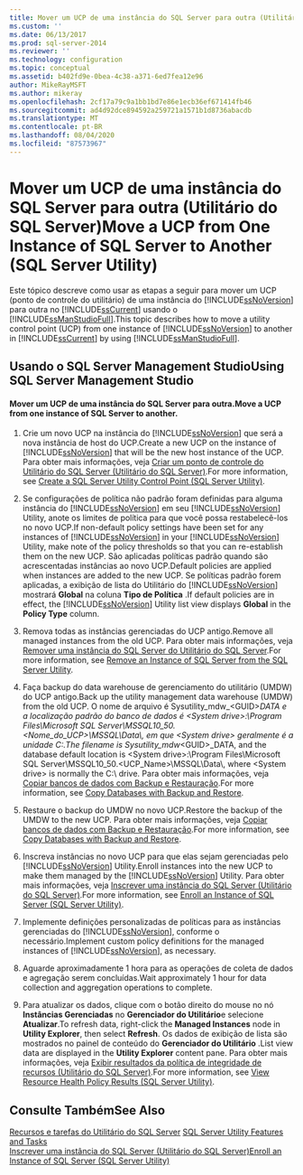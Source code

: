 ```yaml
---
title: Mover um UCP de uma instância do SQL Server para outra (Utilitário do SQL Server) | Microsoft Docs
ms.custom: ''
ms.date: 06/13/2017
ms.prod: sql-server-2014
ms.reviewer: ''
ms.technology: configuration
ms.topic: conceptual
ms.assetid: b402fd9e-0bea-4c38-a371-6ed7fea12e96
author: MikeRayMSFT
ms.author: mikeray
ms.openlocfilehash: 2cf17a79c9a1bb1bd7e86e1ecb36ef671414fb46
ms.sourcegitcommit: ad4d92dce894592a259721a1571b1d8736abacdb
ms.translationtype: MT
ms.contentlocale: pt-BR
ms.lasthandoff: 08/04/2020
ms.locfileid: "87573967"
---
```

# <a name="move-a-ucp-from-one-instance-of-sql-server-to-another-sql-server-utility"></a><span data-ttu-id="f9b75-102">Mover um UCP de uma instância do SQL Server para outra (Utilitário do SQL Server)</span><span class="sxs-lookup"><span data-stu-id="f9b75-102">Move a UCP from One Instance of SQL Server to Another (SQL Server Utility)</span></span>
  <span data-ttu-id="f9b75-103">Este tópico descreve como usar as etapas a seguir para mover um UCP (ponto de controle do utilitário) de uma instância do [!INCLUDE[ssNoVersion](../../includes/ssnoversion-md.md)] para outra no [!INCLUDE[ssCurrent](../../includes/sscurrent-md.md)] usando o [!INCLUDE[ssManStudioFull](../../includes/ssmanstudiofull-md.md)].</span><span class="sxs-lookup"><span data-stu-id="f9b75-103">This topic describes how to move a utility control point (UCP) from one instance of [!INCLUDE[ssNoVersion](../../includes/ssnoversion-md.md)] to another in [!INCLUDE[ssCurrent](../../includes/sscurrent-md.md)] by using [!INCLUDE[ssManStudioFull](../../includes/ssmanstudiofull-md.md)].</span></span>  
  
##  <a name="using-sql-server-management-studio"></a><a name="SSMSProcedure"></a> <span data-ttu-id="f9b75-104">Usando o SQL Server Management Studio</span><span class="sxs-lookup"><span data-stu-id="f9b75-104">Using SQL Server Management Studio</span></span>  
  
#### <a name="move-a-ucp-from-one-instance-of-sql-server-to-another"></a><span data-ttu-id="f9b75-105">Mover um UCP de uma instância do SQL Server para outra.</span><span class="sxs-lookup"><span data-stu-id="f9b75-105">Move a UCP from one instance of SQL Server to another.</span></span>  
  
1.  <span data-ttu-id="f9b75-106">Crie um novo UCP na instância do [!INCLUDE[ssNoVersion](../../includes/ssnoversion-md.md)] que será a nova instância de host do UCP.</span><span class="sxs-lookup"><span data-stu-id="f9b75-106">Create a new UCP on the instance of [!INCLUDE[ssNoVersion](../../includes/ssnoversion-md.md)] that will be the new host instance of the UCP.</span></span> <span data-ttu-id="f9b75-107">Para obter mais informações, veja [Criar um ponto de controle do Utilitário do SQL Server &#40;Utilitário do SQL Server&#41;](create-a-sql-server-utility-control-point-sql-server-utility.md).</span><span class="sxs-lookup"><span data-stu-id="f9b75-107">For more information, see [Create a SQL Server Utility Control Point &#40;SQL Server Utility&#41;](create-a-sql-server-utility-control-point-sql-server-utility.md).</span></span>  
  
2.  <span data-ttu-id="f9b75-108">Se configurações de política não padrão foram definidas para alguma instância do [!INCLUDE[ssNoVersion](../../includes/ssnoversion-md.md)] em seu [!INCLUDE[ssNoVersion](../../includes/ssnoversion-md.md)] Utility, anote os limites de política para que você possa restabelecê-los no novo UCP.</span><span class="sxs-lookup"><span data-stu-id="f9b75-108">If non-default policy settings have been set for any instances of [!INCLUDE[ssNoVersion](../../includes/ssnoversion-md.md)] in your [!INCLUDE[ssNoVersion](../../includes/ssnoversion-md.md)] Utility, make note of the policy thresholds so that you can re-establish them on the new UCP.</span></span> <span data-ttu-id="f9b75-109">São aplicadas políticas padrão quando são acrescentadas instâncias ao novo UCP.</span><span class="sxs-lookup"><span data-stu-id="f9b75-109">Default policies are applied when instances are added to the new UCP.</span></span> <span data-ttu-id="f9b75-110">Se políticas padrão forem aplicadas, a exibição de lista do Utilitário do [!INCLUDE[ssNoVersion](../../includes/ssnoversion-md.md)] mostrará **Global** na coluna **Tipo de Política** .</span><span class="sxs-lookup"><span data-stu-id="f9b75-110">If default policies are in effect, the [!INCLUDE[ssNoVersion](../../includes/ssnoversion-md.md)] Utility list view displays **Global** in the **Policy Type** column.</span></span>  
  
3.  <span data-ttu-id="f9b75-111">Remova todas as instâncias gerenciadas do UCP antigo.</span><span class="sxs-lookup"><span data-stu-id="f9b75-111">Remove all managed instances from the old UCP.</span></span> <span data-ttu-id="f9b75-112">Para obter mais informações, veja [Remover uma instância do SQL Server do Utilitário do SQL Server](remove-an-instance-of-sql-server-from-the-sql-server-utility.md).</span><span class="sxs-lookup"><span data-stu-id="f9b75-112">For more information, see [Remove an Instance of SQL Server from the SQL Server Utility](remove-an-instance-of-sql-server-from-the-sql-server-utility.md).</span></span>  
  
4.  <span data-ttu-id="f9b75-113">Faça backup do data warehouse de gerenciamento do utilitário (UMDW) do UCP antigo.</span><span class="sxs-lookup"><span data-stu-id="f9b75-113">Back up the utility management data warehouse (UMDW) from the old UCP.</span></span> <span data-ttu-id="f9b75-114">O nome de arquivo é Sysutility_mdw_\<GUID>_DATA e a localização padrão do banco de dados é \<System drive>:\Program Files\Microsoft SQL Server\MSSQL10_50.<Nome_do_UCP>\MSSQL\Data\\, em que \<System drive> geralmente é a unidade C:\.</span><span class="sxs-lookup"><span data-stu-id="f9b75-114">The filename is Sysutility_mdw_\<GUID>_DATA, and the database default location is \<System drive>:\Program Files\Microsoft SQL Server\MSSQL10_50.<UCP_Name>\MSSQL\Data\\, where \<System drive> is normally the C:\ drive.</span></span> <span data-ttu-id="f9b75-115">Para obter mais informações, veja [Copiar bancos de dados com Backup e Restauração](../databases/copy-databases-with-backup-and-restore.md).</span><span class="sxs-lookup"><span data-stu-id="f9b75-115">For more information, see [Copy Databases with Backup and Restore](../databases/copy-databases-with-backup-and-restore.md).</span></span>  
  
5.  <span data-ttu-id="f9b75-116">Restaure o backup do UMDW no novo UCP.</span><span class="sxs-lookup"><span data-stu-id="f9b75-116">Restore the backup of the UMDW to the new UCP.</span></span> <span data-ttu-id="f9b75-117">Para obter mais informações, veja [Copiar bancos de dados com Backup e Restauração](../databases/copy-databases-with-backup-and-restore.md).</span><span class="sxs-lookup"><span data-stu-id="f9b75-117">For more information, see [Copy Databases with Backup and Restore](../databases/copy-databases-with-backup-and-restore.md).</span></span>  
  
6.  <span data-ttu-id="f9b75-118">Inscreva instâncias no novo UCP para que elas sejam gerenciadas pelo [!INCLUDE[ssNoVersion](../../includes/ssnoversion-md.md)] Utility.</span><span class="sxs-lookup"><span data-stu-id="f9b75-118">Enroll instances into the new UCP to make them managed by the [!INCLUDE[ssNoVersion](../../includes/ssnoversion-md.md)] Utility.</span></span> <span data-ttu-id="f9b75-119">Para obter mais informações, veja [Inscrever uma instância do SQL Server &#40;Utilitário do SQL Server&#41;](enroll-an-instance-of-sql-server-sql-server-utility.md).</span><span class="sxs-lookup"><span data-stu-id="f9b75-119">For more information, see [Enroll an Instance of SQL Server &#40;SQL Server Utility&#41;](enroll-an-instance-of-sql-server-sql-server-utility.md).</span></span>  
  
7.  <span data-ttu-id="f9b75-120">Implemente definições personalizadas de políticas para as instâncias gerenciadas do [!INCLUDE[ssNoVersion](../../includes/ssnoversion-md.md)], conforme o necessário.</span><span class="sxs-lookup"><span data-stu-id="f9b75-120">Implement custom policy definitions for the managed instances of [!INCLUDE[ssNoVersion](../../includes/ssnoversion-md.md)], as necessary.</span></span>  
  
8.  <span data-ttu-id="f9b75-121">Aguarde aproximadamente 1 hora para as operações de coleta de dados e agregação serem concluídas.</span><span class="sxs-lookup"><span data-stu-id="f9b75-121">Wait approximately 1 hour for data collection and aggregation operations to complete.</span></span>  
  
9. <span data-ttu-id="f9b75-122">Para atualizar os dados, clique com o botão direito do mouse no nó **Instâncias Gerenciadas** no **Gerenciador do Utilitário**e selecione **Atualizar**.</span><span class="sxs-lookup"><span data-stu-id="f9b75-122">To refresh data, right-click the **Managed Instances** node in **Utility Explorer**, then select **Refresh**.</span></span> <span data-ttu-id="f9b75-123">Os dados de exibição de lista são mostrados no painel de conteúdo do **Gerenciador do Utilitário** .</span><span class="sxs-lookup"><span data-stu-id="f9b75-123">List view data are displayed in the **Utility Explorer** content pane.</span></span> <span data-ttu-id="f9b75-124">Para obter mais informações, veja [Exibir resultados da política de integridade de recursos &#40;Utilitário do SQL Server&#41;](view-resource-health-policy-results-sql-server-utility.md).</span><span class="sxs-lookup"><span data-stu-id="f9b75-124">For more information, see [View Resource Health Policy Results &#40;SQL Server Utility&#41;](view-resource-health-policy-results-sql-server-utility.md).</span></span>  
  
## <a name="see-also"></a><span data-ttu-id="f9b75-125">Consulte Também</span><span class="sxs-lookup"><span data-stu-id="f9b75-125">See Also</span></span>  
 <span data-ttu-id="f9b75-126">[Recursos e tarefas do Utilitário do SQL Server](sql-server-utility-features-and-tasks.md) </span><span class="sxs-lookup"><span data-stu-id="f9b75-126">[SQL Server Utility Features and Tasks](sql-server-utility-features-and-tasks.md) </span></span>  
 [<span data-ttu-id="f9b75-127">Inscrever uma instância do SQL Server &#40;Utilitário do SQL Server&#41;</span><span class="sxs-lookup"><span data-stu-id="f9b75-127">Enroll an Instance of SQL Server &#40;SQL Server Utility&#41;</span></span>](enroll-an-instance-of-sql-server-sql-server-utility.md)  
  
  
